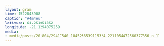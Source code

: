 ```yaml
---
layout: gram
time: 1522843908
caption: "#4m4eu"
latitude: 64.251051352
longitude: -21.1294075259
media:
- media/posts/201804/29417540_1845236539115324_2211054472560377856_n_17875409404209670.jpg
---
```

